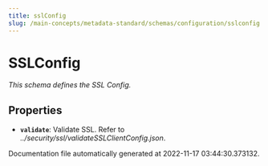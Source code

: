 ```yaml
---
title: sslConfig
slug: /main-concepts/metadata-standard/schemas/configuration/sslconfig
---
```


# SSLConfig

*This schema defines the SSL Config.*

## Properties

- **`validate`**: Validate SSL. Refer to *../security/ssl/validateSSLClientConfig.json*.


Documentation file automatically generated at 2022-11-17 03:44:30.373132.
